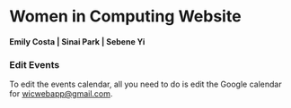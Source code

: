 # Women in Computing Website
#### Emily Costa | Sinai Park | Sebene Yi

### Edit Events
To edit the events calendar, all you need to do is edit the Google calendar for wicwebapp@gmail.com.

